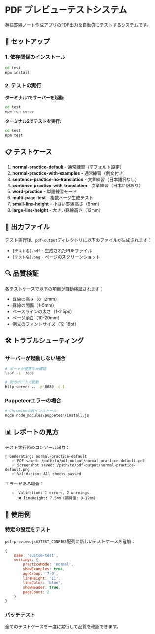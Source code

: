 # PDF プレビューテストシステム

英語罫線ノート作成アプリのPDF出力を自動的にテストするシステムです。

## 🚀 セットアップ

### 1. 依存関係のインストール

```bash
cd test
npm install
```

### 2. テストの実行

**ターミナル1でサーバーを起動:**

```bash
cd test
npm run serve
```

**ターミナル2でテストを実行:**

```bash
cd test
npm test
```

## 📋 テストケース

1. **normal-practice-default** - 通常練習（デフォルト設定）
2. **normal-practice-with-examples** - 通常練習（例文付き）
3. **sentence-practice-no-translation** - 文章練習（日本語訳なし）
4. **sentence-practice-with-translation** - 文章練習（日本語訳あり）
5. **word-practice** - 単語練習モード
6. **multi-page-test** - 複数ページ生成テスト
7. **small-line-height** - 小さい罫線高さ（8mm）
8. **large-line-height** - 大きい罫線高さ（12mm）

## 📁 出力ファイル

テスト実行後、`pdf-output`ディレクトリに以下のファイルが生成されます：

- `[テスト名].pdf` - 生成されたPDFファイル
- `[テスト名].png` - ページのスクリーンショット

## 🔍 品質検証

各テストケースで以下の項目が自動検証されます：

- 罫線の高さ（8-12mm）
- 罫線の間隔（1-5mm）
- ベースラインの太さ（1-2.5px）
- ページ余白（10-20mm）
- 例文のフォントサイズ（12-18pt）

## 🛠️ トラブルシューティング

### サーバーが起動しない場合

```bash
# ポートが使用中か確認
lsof -i :3000

# 別のポートで起動
http-server .. -p 8080 -c-1
```

### Puppeteerエラーの場合

```bash
# Chromiumの再インストール
node node_modules/puppeteer/install.js
```

## 📊 レポートの見方

テスト実行時のコンソール出力：

```
📄 Generating: normal-practice-default
   ✅ PDF saved: /path/to/pdf-output/normal-practice-default.pdf
   ✅ Screenshot saved: /path/to/pdf-output/normal-practice-default.png
   ✅ Validation: All checks passed
```

エラーがある場合：

```
   ⚠️  Validation: 1 errors, 2 warnings
      ❌ lineHeight: 7.5mm (期待値: 8-12mm)
```

## 🎯 使用例

### 特定の設定をテスト

`pdf-preview.js`の`TEST_CONFIGS`配列に新しいテストケースを追加：

```javascript
{
    name: 'custom-test',
    settings: {
        practiceMode: 'normal',
        showExamples: true,
        ageGroup: '7-9',
        lineHeight: '11',
        lineColor: 'blue',
        showHeader: true,
        pageCount: 2
    }
}
```

### バッチテスト

全てのテストケースを一度に実行して品質を確認できます。
